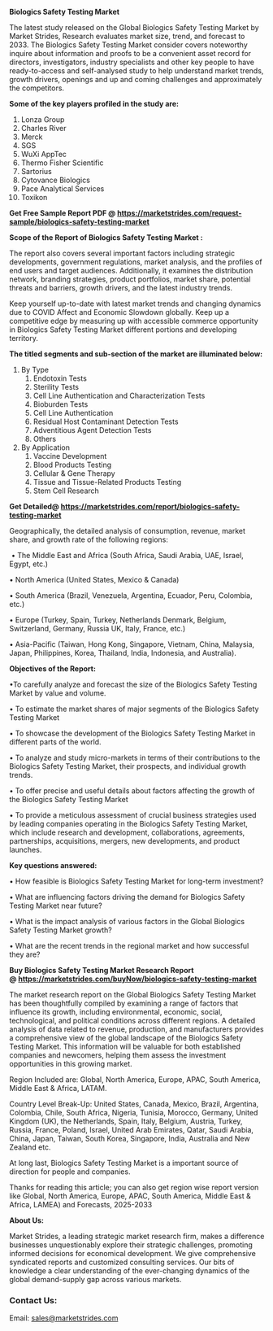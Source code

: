 <p><strong>Biologics Safety Testing Market</strong></p>
<p>The latest study released on the Global Biologics Safety Testing Market by Market Strides, Research evaluates market size, trend, and forecast to 2033. The Biologics Safety Testing Market consider covers noteworthy inquire about information and proofs to be a convenient asset record for directors, investigators, industry specialists and other key people to have ready-to-access and self-analysed study to help understand market trends, growth drivers, openings and up and coming challenges and approximately the competitors.</p>
<p><strong> Some of the key players profiled in the study are: </strong></p>
<ol>
<li>Lonza Group</li>
<li>Charles River</li>
<li>Merck</li>
<li>SGS</li>
<li>WuXi AppTec</li>
<li>Thermo Fisher Scientific</li>
<li>Sartorius</li>
<li>Cytovance Biologics</li>
<li>Pace Analytical Services</li>
<li>Toxikon</li>
</ol>
<p><strong>Get Free Sample Report PDF @ <a href="https://marketstrides.com/request-sample/biologics-safety-testing-market">https://marketstrides.com/request-sample/biologics-safety-testing-market</a></strong></p>
<p><strong> Scope of the Report of Biologics Safety Testing Market : </strong></p>
<p>The report also covers several important factors including strategic developments, government regulations, market analysis, and the profiles of end users and target audiences. Additionally, it examines the distribution network, branding strategies, product portfolios, market share, potential threats and barriers, growth drivers, and the latest industry trends.</p>
<p>Keep yourself up-to-date with latest market trends and changing dynamics due to COVID Affect and Economic Slowdown globally. Keep up a competitive edge by measuring up with accessible commerce opportunity in Biologics Safety Testing Market different portions and developing territory.</p>
<p><strong> The titled segments and sub-section of the market are illuminated below: </strong></p>
<ol>
<li>By Type
<ol>
<li>Endotoxin Tests</li>
<li>Sterility Tests</li>
<li>Cell Line Authentication and Characterization Tests</li>
<li>Bioburden Tests</li>
<li>Cell Line Authentication</li>
<li>Residual Host Contaminant Detection Tests</li>
<li>Adventitious Agent Detection Tests</li>
<li>Others</li>
</ol>
</li>
<li>By Application
<ol>
<li>Vaccine Development</li>
<li>Blood Products Testing</li>
<li>Cellular &amp; Gene Therapy</li>
<li>Tissue and Tissue-Related Products Testing</li>
<li>Stem Cell Research</li>
</ol>
</li>
</ol>
<p><strong>Get Detailed@ <a href="https://marketstrides.com/report/biologics-safety-testing-market">https://marketstrides.com/report/biologics-safety-testing-market</a></strong></p>
<p>Geographically, the detailed analysis of consumption, revenue, market share, and growth rate of the following regions:</p>
<p>&nbsp;&bull; The Middle East and Africa (South Africa, Saudi Arabia, UAE, Israel, Egypt, etc.)</p>
<p>&bull; North America (United States, Mexico &amp; Canada)</p>
<p>&bull; South America (Brazil, Venezuela, Argentina, Ecuador, Peru, Colombia, etc.)</p>
<p>&bull; Europe (Turkey, Spain, Turkey, Netherlands Denmark, Belgium, Switzerland, Germany, Russia UK, Italy, France, etc.)</p>
<p>&bull; Asia-Pacific (Taiwan, Hong Kong, Singapore, Vietnam, China, Malaysia, Japan, Philippines, Korea, Thailand, India, Indonesia, and Australia).</p>
<p><strong>Objectives of the Report: </strong></p>
<p>&bull;To carefully analyze and forecast the size of the Biologics Safety Testing Market by value and volume.</p>
<p>&bull; To estimate the market shares of major segments of the Biologics Safety Testing Market</p>
<p>&bull; To showcase the development of the Biologics Safety Testing Market in different parts of the world.</p>
<p>&bull; To analyze and study micro-markets in terms of their contributions to the Biologics Safety Testing Market, their prospects, and individual growth trends.</p>
<p>&bull; To offer precise and useful details about factors affecting the growth of the Biologics Safety Testing Market</p>
<p>&bull; To provide a meticulous assessment of crucial business strategies used by leading companies operating in the Biologics Safety Testing Market, which include research and development, collaborations, agreements, partnerships, acquisitions, mergers, new developments, and product launches.</p>
<p><strong>Key questions answered: </strong></p>
<p>&bull; How feasible is Biologics Safety Testing Market for long-term investment?</p>
<p>&bull; What are influencing factors driving the demand for Biologics Safety Testing Market near future?</p>
<p>&bull; What is the impact analysis of various factors in the Global Biologics Safety Testing Market growth?</p>
<p>&bull; What are the recent trends in the regional market and how successful they are?</p>
<p><strong>Buy Biologics Safety Testing Market Research Report @&nbsp;<a href="https://marketstrides.com/buyNow/biologics-safety-testing-market">https://marketstrides.com/buyNow/biologics-safety-testing-market</a></strong></p>
<p>The market research report on the Global Biologics Safety Testing Market has been thoughtfully compiled by examining a range of factors that influence its growth, including environmental, economic, social, technological, and political conditions across different regions. A detailed analysis of data related to revenue, production, and manufacturers provides a comprehensive view of the global landscape of the Biologics Safety Testing Market. This information will be valuable for both established companies and newcomers, helping them assess the investment opportunities in this growing market.</p>
<p>Region Included are: Global, North America, Europe, APAC, South America, Middle East &amp; Africa, LATAM.</p>
<p>Country Level Break-Up: United States, Canada, Mexico, Brazil, Argentina, Colombia, Chile, South Africa, Nigeria, Tunisia, Morocco, Germany, United Kingdom (UK), the Netherlands, Spain, Italy, Belgium, Austria, Turkey, Russia, France, Poland, Israel, United Arab Emirates, Qatar, Saudi Arabia, China, Japan, Taiwan, South Korea, Singapore, India, Australia and New Zealand etc.</p>
<p>At long last, Biologics Safety Testing Market is a important source of direction for people and companies.</p>
<p>Thanks for reading this article; you can also get region wise report version like Global, North America, Europe, APAC, South America, Middle East &amp; Africa, LAMEA) and Forecasts, 2025-2033</p>
<p><strong>About Us: </strong></p>
<p>Market Strides, a leading strategic market research firm, makes a difference businesses unquestionably explore their strategic challenges, promoting informed decisions for economical development. We give comprehensive syndicated reports and customized consulting services. Our bits of knowledge a clear understanding of the ever-changing dynamics of the global demand-supply gap across various markets.</p>
<h3>Contact Us:</h3>
<p>Email: <a href="mailto:sales@marketstrides.com">sales@marketstrides.com</a></p>
